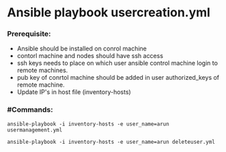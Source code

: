 # Ansible playbook usercreation.yml

### Prerequisite:
* Ansible should be installed on conrol machine
* contorl machine and nodes should have ssh access
* ssh keys needs to place on which user ansible control machine login to remote machines. 
* pub key of conrtol machine should be added in user authorized_keys of remote machine. 
* Update IP's in host file (inventory-hosts)
### #Commands:

`ansible-playbook -i inventory-hosts -e user_name=arun usermanagement.yml`

`ansible-playbook -i inventory-hosts -e user_name=arun deleteuser.yml`
